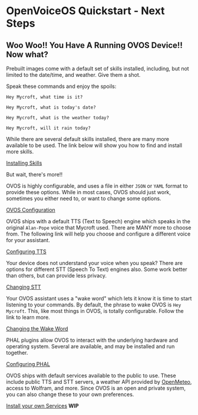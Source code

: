 # OpenVoiceOS Quickstart - Next Steps

## Woo Woo!! You Have A Running OVOS Device!! Now what?

Prebuilt images come with a default set of skills installed, including, but not limited to the date/time, and weather.  Give them a shot.

Speak these commands and enjoy the spoils:

`Hey Mycroft, what time is it?`

`Hey Mycroft, what is today's date?`

`Hey Mycroft, what is the weather today?`

`Hey Mycroft, will it rain today?`

While there are several default skills installed, there are many more available to be used.  The link below will show you how to find and install more skills.

[Installing Skills](ht_skills.md)

But wait, there's more!!

OVOS is highly configurable, and uses a file in either `JSON` or `YAML` format to provide these options.  While in most cases, OVOS should just work, sometimes you either need to, or want to change some options.

[OVOS Configuration](config.md)

OVOS ships with a default TTS (Text to Speech) engine which speaks in the original `Alan-Pope` voice that Mycroft used.  There are MANY more to choose from.  The following link will help you choose and configure a different voice for your assistant.

[Configuring TTS](ht_tts.md)

Your device does not understand your voice when you speak?  There are options for different STT (Speech To Text) engines also.  Some work better than others, but can provide less privacy.

[Changing STT](ht_stt.md)

Your OVOS assistant uses a "wake word" which lets it know it is time to start listening to your commands.  By default, the phrase to wake OVOS is `Hey Mycroft`.  This, like most things in OVOS, is totally configurable.  Follow the link to learn more.

[Changing the Wake Word](ht_ww.md)

PHAL plugins allow OVOS to interact with the underlying hardware and operating system.  Several are available, and may be installed and run together.

[Configuring PHAL](ht_phal.md)

OVOS ships with default services available to the public to use.  These include public TTS and STT servers, a weather API provided by [OpenMeteo](https://openmeteo.com/), access to Wolfram, and more.  Since OVOS is an open and private system, you can also change these to your own preferences.

[Install your own Services](#) **WIP**
